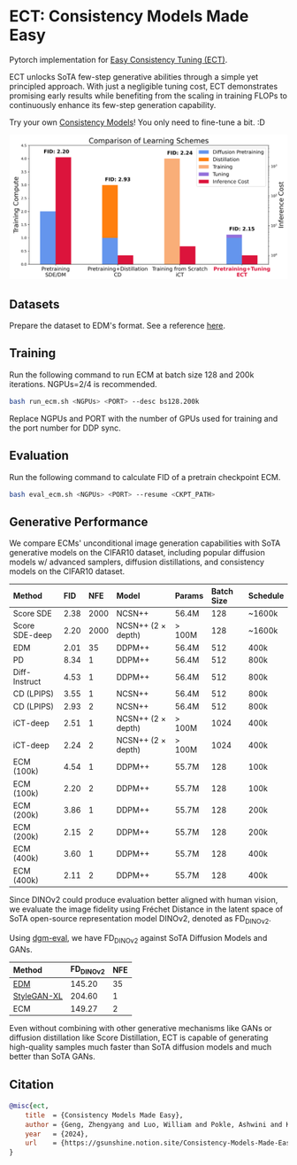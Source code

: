 # ECT: Consistency Models Made Easy

Pytorch implementation for [Easy Consistency Tuning (ECT)](https://www.notion.so/gsunshine/Consistency-Models-Made-Easy-954205c0b4a24c009f78719f43b419cc).

ECT unlocks SoTA few-step generative abilities through a simple yet principled approach. With just a negligible tuning cost, ECT demonstrates promising early results while benefiting from the scaling in training FLOPs to continuously enhance its few-step generation capability.

Try your own [Consistency Models](https://arxiv.org/abs/2303.01469)! You only need to fine-tune a bit. :D

![Comparison of Learning Schemes](./assets/learning_scheme.png)

## Datasets

Prepare the dataset to EDM's format. See a reference [here](https://github.com/NVlabs/edm?tab=readme-ov-file#preparing-datasets).

## Training

Run the following command to run ECM at batch size 128 and 200k iterations. NGPUs=2/4 is recommended. 

```bash
bash run_ecm.sh <NGPUs> <PORT> --desc bs128.200k
```

Replace NGPUs and PORT with the number of GPUs used for training and the port number for DDP sync.

## Evaluation

Run the following command to calculate FID of a pretrain checkpoint ECM. 

```bash
bash eval_ecm.sh <NGPUs> <PORT> --resume <CKPT_PATH> 
```

## Generative Performance

We compare ECMs' unconditional image generation capabilities with SoTA generative models on the CIFAR10 dataset, including popular diffusion models w/ advanced samplers, diffusion distillations, and consistency models on the CIFAR10 dataset.

| Method |  FID | NFE | Model  | Params | Batch Size | Schedule |
| :----  |  :-- | :-- |:---   | :----- | :--------- | :------- |
| Score SDE | 2.38 | 2000 | NCSN++ | 56.4M | 128 | ~1600k | 
| Score SDE-deep | 2.20 | 2000 | NCSN++ (2 $\times$ depth) | > 100M | 128 | ~1600k |
| EDM                | 2.01 | 35 | DDPM++ | 56.4M | 512 | 400k |
| PD                 | 8.34 | 1  | DDPM++ | 56.4M | 512 | 800k | 
| Diff-Instruct      | 4.53 | 1  | DDPM++ | 56.4M | 512 | 800k | 
| CD (LPIPS)         | 3.55 | 1  | NCSN++ | 56.4M | 512 | 800k | 
| CD (LPIPS)         | 2.93 | 2  | NCSN++ | 56.4M | 512 | 800k | 
| iCT-deep           | 2.51 | 1  | NCSN++ (2 $\times$ depth) | > 100M | 1024 | 400k | 
| iCT-deep           | 2.24 | 2  | NCSN++ (2 $\times$ depth) | > 100M | 1024 | 400k | 
| ECM (100k)         | 4.54 | 1  | DDPM++ | 55.7M | 128 | 100k |
| ECM (100k)         | 2.20 | 2  | DDPM++ | 55.7M | 128 | 100k | 
| ECM (200k)         | 3.86 | 1  | DDPM++ | 55.7M | 128 | 200k |
| ECM (200k)         | 2.15 | 2  | DDPM++ | 55.7M | 128 | 200k | 
| ECM (400k)         | 3.60 | 1  | DDPM++ | 55.7M | 128 | 400k |
| ECM (400k)         | 2.11 | 2  | DDPM++ | 55.7M | 128 | 400k | 


Since DINOv2 could produce evaluation better aligned with human vision, we evaluate the image fidelity using Fréchet Distance in the latent space of SoTA open-source representation model DINOv2, denoted as 
$\mathrm{FD}_{\text{DINOv2}}$.

Using [dgm-eval](https://github.com/layer6ai-labs/dgm-eval/tree/master), we have $\mathrm{FD}_{\text{DINOv2}}$ against SoTA Diffusion Models and GANs.

| Method |  $\mathrm{FD}_{\text{DINOv2}}$  | NFE | 
| :----  |  :-- | :-- |
| [EDM](https://github.com/NVlabs/edm)                                        | 145.20 | 35  |
| [StyleGAN-XL](https://github.com/autonomousvision/stylegan-xl/tree/main)    | 204.60 | 1   |
| ECM                                                                         | 149.27 | 2   |

Even without combining with other generative mechanisms like GANs or diffusion distillation like Score Distillation, ECT is capable of generating high-quality samples much faster than SoTA diffusion models and much better than SoTA GANs.

## Citation

```bibtex
@misc{ect,
    title  = {Consistency Models Made Easy},
    author = {Geng, Zhengyang and Luo, William and Pokle, Ashwini and Kolter, Zico},
    year   = {2024},
    url    = {https://gsunshine.notion.site/Consistency-Models-Made-Easy-954205c0b4a24c009f78719f43b419cc?pvs=4}
}
```
